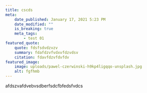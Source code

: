 ```yaml
---
title: cscds
meta:
    date_published: January 17, 2021 5:23 PM
    date_modified: ""
    is_breaking: true
    meta_tags:
        - test 01
featured_quote:
    quote: fdsfsdvdzvzv
    summary: fdafdzvfvdxvfdzvdsv
    citation: fdavfdzvfdvfdv
featured_image:
    image: uploads/pawel-czerwinski-h9kp4ligqqo-unsplash.jpg
    alt: fgfhmb
---
```


afdszvafdvebvsdberfsdcfbfedsfvdcs
